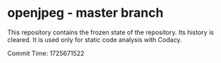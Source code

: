 # openjpeg - master branch

This repository contains the frozen state of the repository.
Its history is cleared. It is used only for static code
analysis with Codacy.

Commit Time: 1725671522